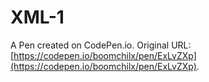 # XML-1

A Pen created on CodePen.io. Original URL: [https://codepen.io/boomchilx/pen/ExLvZXp](https://codepen.io/boomchilx/pen/ExLvZXp).


